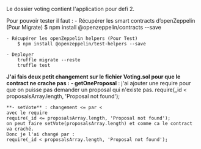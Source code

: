 Le dossier voting contient l'application pour defi 2.

Pour pouvoir tester il faut :
    - Récupérer les smart contracts d’openZeppelin (Pour Migrate)
        $ npm install @openzeppelin/contracts --save

    - Récupérer les openZeppelin helpers (Pour Test)
        $ npm install @openzeppelin/test-helpers --save

    - Deployer 
        truffle migrate --reste
        truffle test


**J'ai fais deux petit changement sur le fichier Voting.sol pour que le contract ne crache pas :**
    **- getOneProposal** : j'ai ajouter une require pour que on puisse pas demander un proposal qui n'existe pas.
    require(_id < proposalsArray.length, 'Proposal not found');

    **- setVote** : changement <= par <
    avec le require 
    require(_id <= proposalsArray.length, 'Proposal not found');
    on peut faire setVote(proposalsArray.length) et comme ca le contract va craché.
    Donc je l'ai changé par :
    require(_id < proposalsArray.length, 'Proposal not found');
